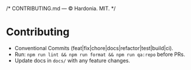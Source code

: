 /* CONTRIBUTING.md — © Hardonia. MIT. */
# Contributing
- Conventional Commits (feat|fix|chore|docs|refactor|test|build|ci).
- Run: `npm run lint && npm run format && npm run qa:repo` before PRs.
- Update docs in `docs/` with any feature changes.
